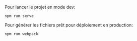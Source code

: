 Pour lancer le projet en mode dev:

```shell
npm run serve
```

Pour générer les fichiers prêt pour déploiement en production:

```shell
npm run webpack
```
